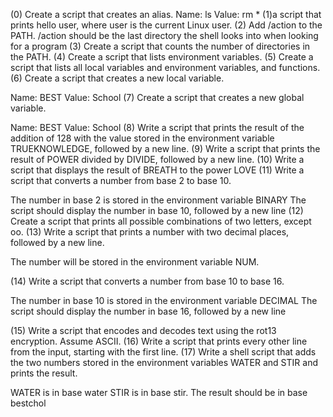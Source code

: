 (0) Create a script that creates an alias.
Name: ls
Value: rm *
(1)a script that prints hello user, where user is the current Linux user.
(2) Add /action to the PATH. /action should be the last directory the shell looks into when looking for a program
(3) Create a script that counts the number of directories in the PATH.
(4) Create a script that lists environment variables.
(5) Create a script that lists all local variables and environment variables, and functions.
(6) Create a script that creates a new local variable.

Name: BEST
Value: School
(7) Create a script that creates a new global variable.

Name: BEST
Value: School
(8) Write a script that prints the result of the addition of 128 with the value stored in the environment variable TRUEKNOWLEDGE, followed by a new line.
(9) Write a script that prints the result of POWER divided by DIVIDE, followed by a new line.
(10) Write a script that displays the result of BREATH to the power LOVE
(11) Write a script that converts a number from base 2 to base 10.

The number in base 2 is stored in the environment variable BINARY
The script should display the number in base 10, followed by a new line
(12) Create a script that prints all possible combinations of two letters, except oo.
(13) Write a script that prints a number with two decimal places, followed by a new line.

The number will be stored in the environment variable NUM.


(14) Write a script that converts a number from base 10 to base 16.

The number in base 10 is stored in the environment variable DECIMAL
The script should display the number in base 16, followed by a new line

(15) Write a script that encodes and decodes text using the rot13 encryption. Assume ASCII.
(16) Write a script that prints every other line from the input, starting with the first line.
(17) Write a shell script that adds the two numbers stored in the environment variables WATER and STIR and prints the result.

WATER is in base water
STIR is in base stir.
The result should be in base bestchol
